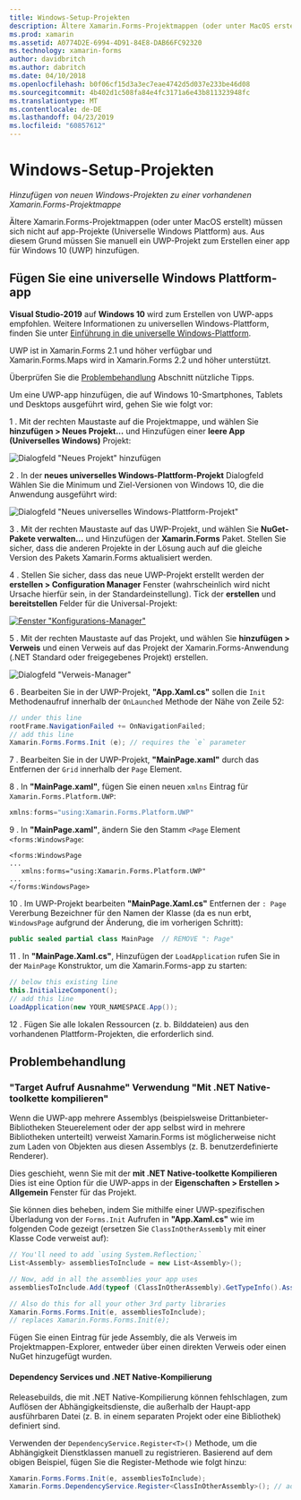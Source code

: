 ```yaml
---
title: Windows-Setup-Projekten
description: Ältere Xamarin.Forms-Projektmappen (oder unter MacOS erstellt) keine Projekte für die universelle Windows-Plattform, und daher wird in diesem Artikel erläutert, wie einer vorhandenen Xamarin.Forms-Projektmappe ein neues UWP-Projekt hinzugefügt.
ms.prod: xamarin
ms.assetid: A0774D2E-6994-4D91-84E8-DAB66FC92320
ms.technology: xamarin-forms
author: davidbritch
ms.author: dabritch
ms.date: 04/10/2018
ms.openlocfilehash: b0f06cf15d3a3ec7eae4742d5d037e233be46d08
ms.sourcegitcommit: 4b402d1c508fa84e4fc3171a6e43b811323948fc
ms.translationtype: MT
ms.contentlocale: de-DE
ms.lasthandoff: 04/23/2019
ms.locfileid: "60857612"
---
```

# <a name="setup-windows-projects"></a>Windows-Setup-Projekten

_Hinzufügen von neuen Windows-Projekten zu einer vorhandenen Xamarin.Forms-Projektmappe_

Ältere Xamarin.Forms-Projektmappen (oder unter MacOS erstellt) müssen sich nicht auf app-Projekte (Universelle Windows Plattform) aus. Aus diesem Grund müssen Sie manuell ein UWP-Projekt zum Erstellen einer app für Windows 10 (UWP) hinzufügen.

## <a name="add-a-universal-windows-platform-app"></a>Fügen Sie eine universelle Windows Plattform-app

**Visual Studio-2019** auf **Windows 10** wird zum Erstellen von UWP-apps empfohlen. Weitere Informationen zu universellen Windows-Plattform, finden Sie unter [Einführung in die universelle Windows-Plattform](/windows/uwp/get-started/universal-application-platform-guide/).

UWP ist in Xamarin.Forms 2.1 und höher verfügbar und Xamarin.Forms.Maps wird in Xamarin.Forms 2.2 und höher unterstützt.

Überprüfen Sie die <a href="#troubleshooting">Problembehandlung</a> Abschnitt nützliche Tipps.

Um eine UWP-app hinzufügen, die auf Windows 10-Smartphones, Tablets und Desktops ausgeführt wird, gehen Sie wie folgt vor:

 1 . Mit der rechten Maustaste auf die Projektmappe, und wählen Sie **hinzufügen > Neues Projekt...**  und Hinzufügen einer **leere App (Universelles Windows)** Projekt:

  ![](universal-images/add-wu.png "Dialogfeld \"Neues Projekt\" hinzufügen")

 2 . In der **neues universelles Windows-Plattform-Projekt** Dialogfeld Wählen Sie die Minimum und Ziel-Versionen von Windows 10, die die Anwendung ausgeführt wird:

  ![](universal-images/target-version.png "Dialogfeld \"Neues universelles Windows-Plattform-Projekt\"")

 3 . Mit der rechten Maustaste auf das UWP-Projekt, und wählen Sie **NuGet-Pakete verwalten...**  und Hinzufügen der **Xamarin.Forms** Paket. Stellen Sie sicher, dass die anderen Projekte in der Lösung auch auf die gleiche Version des Pakets Xamarin.Forms aktualisiert werden.

 4 . Stellen Sie sicher, dass das neue UWP-Projekt erstellt werden der **erstellen > Configuration Manager** Fenster (wahrscheinlich wird nicht Ursache hierfür sein, in der Standardeinstellung). Tick der **erstellen** und **bereitstellen** Felder für die Universal-Projekt:

  [![](universal-images/configuration-sml.png "Fenster \"Konfigurations-Manager\"")](universal-images/configuration.png#lightbox "Konfigurations-Manager-Fenster")

 5 . Mit der rechten Maustaste auf das Projekt, und wählen Sie **hinzufügen > Verweis** und einen Verweis auf das Projekt der Xamarin.Forms-Anwendung (.NET Standard oder freigegebenes Projekt) erstellen.

  ![](universal-images/addref-sml.png "Dialogfeld \"Verweis-Manager\"")

 6 . Bearbeiten Sie in der UWP-Projekt, **"App.Xaml.cs"** sollen die `Init` Methodenaufruf innerhalb der `OnLaunched` Methode der Nähe von Zeile 52:

```csharp
// under this line
rootFrame.NavigationFailed += OnNavigationFailed;
// add this line
Xamarin.Forms.Forms.Init (e); // requires the `e` parameter
```

 7 . Bearbeiten Sie in der UWP-Projekt, **"MainPage.xaml"** durch das Entfernen der `Grid` innerhalb der `Page` Element.

 8 . In **"MainPage.xaml"**, fügen Sie einen neuen `xmlns` Eintrag für `Xamarin.Forms.Platform.UWP`:

```csharp
xmlns:forms="using:Xamarin.Forms.Platform.UWP"
```

 9 . In **"MainPage.xaml"**, ändern Sie den Stamm `<Page` Element `<forms:WindowsPage`:

```xaml
<forms:WindowsPage
...
   xmlns:forms="using:Xamarin.Forms.Platform.UWP"
...
</forms:WindowsPage>
```

 10 . Im UWP-Projekt bearbeiten **"MainPage.Xaml.cs"** Entfernen der `: Page` Vererbung Bezeichner für den Namen der Klasse (da es nun erbt, `WindowsPage` aufgrund der Änderung, die im vorherigen Schritt):

```csharp
public sealed partial class MainPage  // REMOVE ": Page"
```

 11 . In **"MainPage.Xaml.cs"**, Hinzufügen der `LoadApplication` rufen Sie in der `MainPage` Konstruktor, um die Xamarin.Forms-app zu starten:

```csharp
// below this existing line
this.InitializeComponent();
// add this line
LoadApplication(new YOUR_NAMESPACE.App());
```

<!--
11 . Double-click **Package.appxmanifest** to set these capabilities
  that are often required:

  Capabilities set:

  * Internet (Client)
  * Location
-->

12 . Fügen Sie alle lokalen Ressourcen (z. b. Bilddateien) aus den vorhandenen Plattform-Projekten, die erforderlich sind.

## <a name="troubleshooting"></a>Problembehandlung

<a name="target-invocation-exception" />

### <a name="target-invocation-exception-when-using-compile-with-net-native-tool-chain"></a>"Target Aufruf Ausnahme" Verwendung "Mit .NET Native-toolkette kompilieren"

Wenn die UWP-app mehrere Assemblys (beispielsweise Drittanbieter-Bibliotheken Steuerelement oder der app selbst wird in mehrere Bibliotheken unterteilt) verweist Xamarin.Forms ist möglicherweise nicht zum Laden von Objekten aus diesen Assemblys (z. B. benutzerdefinierte Renderer).

Dies geschieht, wenn Sie mit der **mit .NET Native-toolkette Kompilieren** Dies ist eine Option für die UWP-apps in der **Eigenschaften > Erstellen > Allgemein** Fenster für das Projekt.

Sie können dies beheben, indem Sie mithilfe einer UWP-spezifischen Überladung von der `Forms.Init` Aufrufen in **"App.Xaml.cs"** wie im folgenden Code gezeigt (ersetzen Sie `ClassInOtherAssembly` mit einer Klasse Code verweist auf):

```csharp
// You'll need to add `using System.Reflection;`
List<Assembly> assembliesToInclude = new List<Assembly>();

// Now, add in all the assemblies your app uses
assembliesToInclude.Add(typeof (ClassInOtherAssembly).GetTypeInfo().Assembly);

// Also do this for all your other 3rd party libraries
Xamarin.Forms.Forms.Init(e, assembliesToInclude);
// replaces Xamarin.Forms.Forms.Init(e);
```

Fügen Sie einen Eintrag für jede Assembly, die als Verweis im Projektmappen-Explorer, entweder über einen direkten Verweis oder einen NuGet hinzugefügt wurden.

#### <a name="dependency-services-and-net-native-compilation"></a>Dependency Services und .NET Native-Kompilierung

Releasebuilds, die mit .NET Native-Kompilierung können fehlschlagen, zum Auflösen der Abhängigkeitsdienste, die außerhalb der Haupt-app ausführbaren Datei (z. B. in einem separaten Projekt oder eine Bibliothek) definiert sind.

Verwenden der `DependencyService.Register<T>()` Methode, um die Abhängigkeit Dienstklassen manuell zu registrieren. Basierend auf dem obigen Beispiel, fügen Sie die Register-Methode wie folgt hinzu:

```csharp
Xamarin.Forms.Forms.Init(e, assembliesToInclude);
Xamarin.Forms.DependencyService.Register<ClassInOtherAssembly>(); // add this
```
